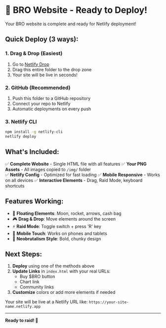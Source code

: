 # 🚀 BRO Website - Ready to Deploy!

Your BRO website is complete and ready for Netlify deployment!

## Quick Deploy (3 ways):

### 1. Drag & Drop (Easiest)
1. Go to [Netlify Drop](https://app.netlify.com/drop)
2. Drag this entire folder to the drop zone
3. Your site will be live in seconds!

### 2. GitHub (Recommended)
1. Push this folder to a GitHub repository
2. Connect your repo to Netlify
3. Automatic deployments on every push

### 3. Netlify CLI
```bash
npm install -g netlify-cli
netlify deploy
```

## What's Included:

✅ **Complete Website** - Single HTML file with all features
✅ **Your PNG Assets** - All images copied to `/img/` folder  
✅ **Netlify Config** - Optimized for fast loading
✅ **Mobile Responsive** - Works on all devices
✅ **Interactive Elements** - Drag, Raid Mode, keyboard shortcuts

## Features Working:

- 🌙 **Floating Elements**: Moon, rocket, arrows, cash bag
- 🎮 **Drag & Drop**: Move elements around the screen
- ⚡ **Raid Mode**: Toggle switch + press 'R' key
- 📱 **Mobile Touch**: Works on phones and tablets
- 🎨 **Neobrutalism Style**: Bold, chunky design

## Next Steps:

1. **Deploy** using one of the methods above
2. **Update Links** in `index.html` with your real URLs:
   - Buy $BRO button
   - Chart link  
   - Community links
3. **Customize** colors or add more elements if needed

Your site will be live at a Netlify URL like: `https://your-site-name.netlify.app`

---

**Ready to raid! 🚀**
